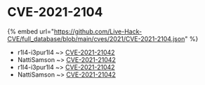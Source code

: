 # CVE-2021-2104
{% embed url="https://github.com/Live-Hack-CVE/full_database/blob/main/cves/2021/CVE-2021-2104.json" %}

* r1l4-i3pur1l4 ~> [CVE-2021-21042](https://www.alice-snow.ru/2021/database/cve-2021-2104/cve-2021-21042-r1l4-i3pur1l4)
* NattiSamson ~> [CVE-2021-21042](https://www.alice-snow.ru/2021/database/cve-2021-2104/cve-2021-21042-nattisamson)
* r1l4-i3pur1l4 ~> [CVE-2021-21042](https://www.alice-snow.ru/2021/database/cve-2021-2104/cve-2021-21042-r1l4-i3pur1l4)
* NattiSamson ~> [CVE-2021-21042](https://www.alice-snow.ru/2021/database/cve-2021-2104/cve-2021-21042-nattisamson)